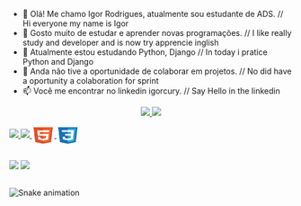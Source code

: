 - 👋 Olá! Me chamo Igor Rodrigues, atualmente sou estudante de ADS. // Hi everyone my name is Igor
- 👀 Gosto muito de estudar e aprender novas programações. // I like really study and developer and is now try apprencie inglish
- 🌱 Atualmente estou estudando Python, Django // In today i pratice Python and Django
- 💞️ Anda não tive a oportunidade de colaborar em projetos. // No did have a oportunity a colaboration for sprint
- 📫 Você me encontrar no linkedin igorcury. // Say Hello in the linkedin

<div align="center">
  <a href="https://github.com/IgorCury">
  <img height="180em" src="https://github-readme-stats.vercel.app/api?username=IgorCury&show_icons=true&theme=tokyonight&include_all_commits=true&count_private=true"/>
  <img height="180em" src="https://github-readme-stats.vercel.app/api/top-langs/?username=IgorCury&layout=compact&langs_count=7&theme=tokyonight"/>
</div>
<div style="display: inline_block"><br>  
   <img src="https://cdn.jsdelivr.net/gh/devicons/devicon@latest/icons/python/python-original-wordmark.svg" />     
   <img src="https://cdn.jsdelivr.net/gh/devicons/devicon@latest/icons/django/django-plain.svg" />
   <img align="center" alt="Igor-HTML" height="30" width="40" src="https://raw.githubusercontent.com/devicons/devicon/master/icons/html5/html5-original.svg">
   <img align="center" alt="Igor-CSS" height="30" width="40" src="https://raw.githubusercontent.com/devicons/devicon/master/icons/css3/css3-original.svg">
   
  
 ##
<div> 
  
  <a href = "mailto:igorcury88@gmail.com"><img src="https://img.shields.io/badge/Gmail-D14836?style=for-the-badge&logo=gmail&logoColor=white" target="_blank"></a>
  <a href="https://www.linkedin.com/in/" target="_blank"><img src="https://img.shields.io/badge/-LinkedIn-%230077B5?style=for-the-badge&logo=linkedin&logoColor=white" target="_blank"></a> 
  </div>
  
  ##
  
  ![Snake animation](https://github.com/IgorCury/IgorCury/blob/output/github-contribution-grid-snake.svg)
  
 
